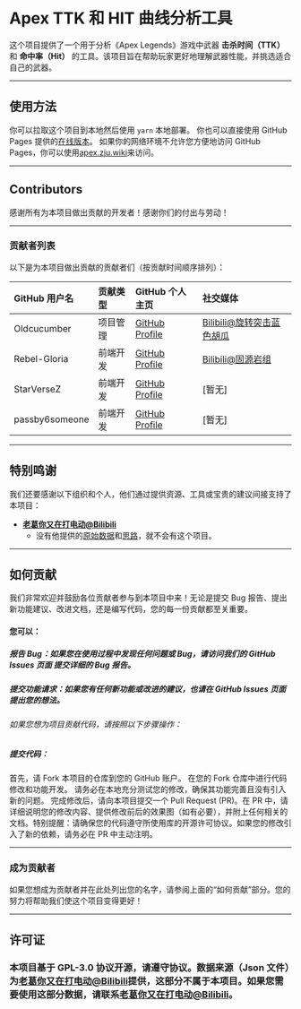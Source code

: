 
# Apex TTK 和 HIT 曲线分析工具

这个项目提供了一个用于分析《Apex Legends》游戏中武器 **击杀时间（TTK）** 和 **命中率（Hit）** 的工具。该项目旨在帮助玩家更好地理解武器性能，并挑选适合自己的武器。

-----

## 使用方法

你可以拉取这个项目到本地然后使用 `yarn` 本地部署。
你也可以直接使用 GitHub Pages 提供的[在线版本](https://oldcucumber.github.io/Apex_TTK-HIT_Curve/)。
如果你的网络环境不允许您方便地访问 GitHub Pages，你可以使用[apex.zju.wiki](https://www.google.com/search?q=https://apex.zju.wiki/)来访问。

-----

## Contributors

感谢所有为本项目做出贡献的开发者！感谢你们的付出与劳动！

-----

### 贡献者列表

以下是为本项目做出贡献的贡献者们（按贡献时间顺序排列）：

| GitHub 用户名 | 贡献类型            | GitHub 个人主页                                       | 社交媒体                                             |
| :------------ | :------------------ | :---------------------------------------------------- | :--------------------------------------------------- |
| Oldcucumber   | 项目管理            | [GitHub Profile](https://github.com/Oldcucumber)      | [Bilibili@旋转突击蓝色胡瓜](https://space.bilibili.com/121923053) |
| Rebel-Gloria  | 前端开发            | [GitHub Profile](https://github.com/Rebel-Gloria)     | [Bilibili@固源岩组](https://space.bilibili.com/36231839) |
| StarVerseZ    | 前端开发            | [GitHub Profile](https://github.com/StarVerseZ)       | [暂无]                                               |
| passby6someone| 前端开发            | [GitHub Profile](https://github.com/passby6someone)   | [暂无]                                               |

-----

## 特别鸣谢

我们还要感谢以下组织和个人，他们通过提供资源、工具或宝贵的建议间接支持了本项目：

  * **[老葛你又在打电动@Bilibili](https://space.bilibili.com/25435445)**
      * 没有他提供的[原始数据](https://www.bilibili.com/video/BV1kMVRzkEst)和[思路](https://www.bilibili.com/video/BV1MHLPzUE1D)，就不会有这个项目。

-----

## 如何贡献
我们非常欢迎并鼓励各位贡献者参与到本项目中来！无论是提交 Bug 报告、提出新功能建议、改进文档，还是编写代码，您的每一份贡献都至关重要。

#### 您可以：

##### 报告 Bug：如果您在使用过程中发现任何问题或 Bug，请访问我们的 GitHub Issues 页面 提交详细的 Bug 报告。
##### 提交功能请求：如果您有任何新功能或改进的建议，也请在 GitHub Issues 页面 提出您的想法。

###### 如果您想为项目贡献代码，请按照以下步骤操作：

##### 提交代码：
首先，请 Fork 本项目的仓库到您的 GitHub 账户。
在您的 Fork 仓库中进行代码修改和功能开发。
请务必在本地充分测试您的修改，确保其功能完善且没有引入新的问题。
完成修改后，请向本项目提交一个 Pull Request (PR)。在 PR 中，请详细说明您的修改内容、提供修改前后的效果图（如有必要），并附上任何相关的文档。特别提醒：请确保您的代码遵守所使用库的开源许可协议。如果您的修改引入了新的依赖，请务必在 PR 中主动注明。

-----

### 成为贡献者

如果您想成为贡献者并在此处列出您的名字，请参阅上面的“如何贡献”部分。您的努力将帮助我们使这个项目变得更好！

-----

## 许可证

### 本项目基于 GPL-3.0 协议开源，请遵守协议。数据来源（Json 文件）为[老葛你又在打电动@Bilibili](https://space.bilibili.com/25435445)提供，这部分不属于本项目。如果您需要使用这部分数据，请联系[老葛你又在打电动@Bilibili](https://space.bilibili.com/25435445)。